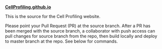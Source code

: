 [**CellProfiling.github.io**](https://github.com/CellProfiling/CellProfiling.github.io)

This is the source for the Cell Profiling website.

Please point your Pull Request (PR) at the source branch. After a PR has been merged with the source branch, a collaborator with push access can pull changes for source branch from the repo, then build locally and deploy to master branch at the repo. See below for commands.







